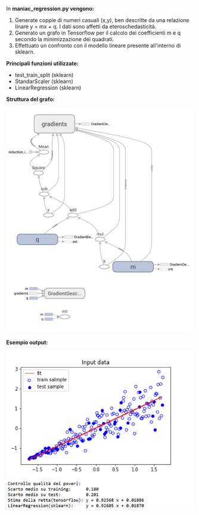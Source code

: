 In **maniac_regression.py vengono:**

1) Generate coppie di numeri casuali (x,y), ben descritte da una relazione linare y = mx + q. I dati sono affetti da eteroschedasticità.
2) Generato un grafo in Tensorflow per il calcolo dei coefficienti m e q secondo la minimizzazione dei quadrati. 
3) Effettuato un confronto con il modello lineare presente all'interno di sklearn.

**Principali funzioni utilizzate:**

- test_train_split (sklearn)
- StandarScaler (sklearn)
- LinearRegression (sklearn)

**Struttura del grafo:**

![alt text](https://raw.githubusercontent.com/z374/Tensorflow/master/Linear_Regression/struttura.PNG)

**Esempio output:**

![alt text](https://raw.githubusercontent.com/z374/Tensorflow/master/Linear_Regression/output.PNG)
